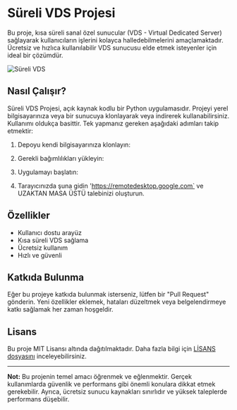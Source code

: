 # Süreli VDS Projesi

Bu proje, kısa süreli sanal özel sunucular (VDS - Virtual Dedicated Server) sağlayarak kullanıcıların işlerini kolayca halledebilmelerini amaçlamaktadır. Ücretsiz ve hızlıca kullanılabilir VDS sunucusu elde etmek isteyenler için ideal bir çözümdür.

![Süreli VDS]([https://images.app.goo.gl/gX1BLAUMxUqin3mP6])

## Nasıl Çalışır?

Süreli VDS Projesi, açık kaynak kodlu bir Python uygulamasıdır. Projeyi yerel bilgisayarınıza veya bir sunucuya klonlayarak veya indirerek kullanabilirsiniz. Kullanımı oldukça basittir. Tek yapmanız gereken aşağıdaki adımları takip etmektir:

1. Depoyu kendi bilgisayarınıza klonlayın:


2. Gerekli bağımlılıkları yükleyin:


3. Uygulamayı başlatın:


4. Tarayıcınızda şuna gidin 'https://remotedesktop.google.com` ve UZAKTAN MASA ÜSTÜ talebinizi oluşturun.

## Özellikler

- Kullanıcı dostu arayüz
- Kısa süreli VDS sağlama
- Ücretsiz kullanım
- Hızlı ve güvenli

## Katkıda Bulunma

Eğer bu projeye katkıda bulunmak isterseniz, lütfen bir "Pull Request" gönderin. Yeni özellikler eklemek, hataları düzeltmek veya belgelendirmeye katkı sağlamak her zaman hoşgeldir.

## Lisans

Bu proje MIT Lisansı altında dağıtılmaktadır. Daha fazla bilgi için [LİSANS dosyasını](LICENSE) inceleyebilirsiniz.

---

**Not:** Bu projenin temel amacı öğrenmek ve eğlenmektir. Gerçek kullanımlarda güvenlik ve performans gibi önemli konulara dikkat etmek gerekebilir. Ayrıca, ücretsiz sunucu kaynakları sınırlıdır ve yüksek taleplerde performans düşebilir.

